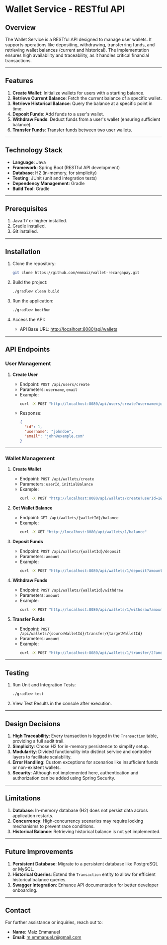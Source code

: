# Wallet Service - RESTful API

## Overview
The Wallet Service is a RESTful API designed to manage user wallets. It supports operations like depositing, withdrawing, transferring funds, and retrieving wallet balances (current and historical). The implementation ensures high availability and traceability, as it handles critical financial transactions.

---

## Features

1. **Create Wallet**: Initialize wallets for users with a starting balance.
2. **Retrieve Current Balance**: Fetch the current balance of a specific wallet.
3. **Retrieve Historical Balance**: Query the balance at a specific point in time.
4. **Deposit Funds**: Add funds to a user's wallet.
5. **Withdraw Funds**: Deduct funds from a user's wallet (ensuring sufficient balance).
6. **Transfer Funds**: Transfer funds between two user wallets.

---

## Technology Stack

- **Language**: Java
- **Framework**: Spring Boot (RESTful API development)
- **Database**: H2 (in-memory, for simplicity)
- **Testing**: JUnit (unit and integration tests)
- **Dependency Management**: Gradle
- **Build Tool**: Gradle

---

## Prerequisites

1. Java 17 or higher installed.
2. Gradle installed.
3. Git installed.

---

## Installation

1. Clone the repository:
   ```bash
   git clone https://github.com/emmaiz/wallet-recargapay.git
   ```

2. Build the project:
   ```bash
   ./gradlew clean build
   ```

3. Run the application:
   ```bash
   ./gradlew bootRun
   ```

4. Access the API:
    - API Base URL: [http://localhost:8080/api/wallets](http://localhost:8080/api/wallets)

---

## API Endpoints

### User Management

1. **Create User**

   - Endpoint: `POST /api/users/create`
   - Parameters: `username`, `email`
   - Example:
     ```bash
     curl -X POST "http://localhost:8080/api/users/create?username=johndoe&email=john@example.com"
     ```
   - Response:
     ```json
     {
       "id": 1,
       "username": "johndoe",
       "email": "john@example.com"
     }
     ```

---

### Wallet Management

1. **Create Wallet**
    - Endpoint: `POST /api/wallets/create`
    - Parameters: `userId`, `initialBalance`
    - Example:
      ```bash
      curl -X POST "http://localhost:8080/api/wallets/create?userId=1&initialBalance=100"
      ```

2. **Get Wallet Balance**
    - Endpoint: `GET /api/wallets/{walletId}/balance`
    - Example:
      ```bash
      curl -X GET "http://localhost:8080/api/wallets/1/balance"
      ```

3. **Deposit Funds**
    - Endpoint: `POST /api/wallets/{walletId}/deposit`
    - Parameters: `amount`
    - Example:
      ```bash
      curl -X POST "http://localhost:8080/api/wallets/1/deposit?amount=50"
      ```

4. **Withdraw Funds**
    - Endpoint: `POST /api/wallets/{walletId}/withdraw`
    - Parameters: `amount`
    - Example:
      ```bash
      curl -X POST "http://localhost:8080/api/wallets/1/withdraw?amount=20"
      ```

5. **Transfer Funds**
    - Endpoint: `POST /api/wallets/{sourceWalletId}/transfer/{targetWalletId}`
    - Parameters: `amount`
    - Example:
      ```bash
      curl -X POST "http://localhost:8080/api/wallets/1/transfer/2?amount=30"
      ```

---

## Testing

1. Run Unit and Integration Tests:
   ```bash
   ./gradlew test
   ```

2. View Test Results in the console after execution.

---

## Design Decisions

1. **High Traceability**: Every transaction is logged in the `Transaction` table, providing a full audit trail.
2. **Simplicity**: Chose H2 for in-memory persistence to simplify setup.
3. **Modularity**: Divided functionality into distinct service and controller layers to facilitate scalability.
4. **Error Handling**: Custom exceptions for scenarios like insufficient funds or non-existent wallets.
5. **Security**: Although not implemented here, authentication and authorization can be added using Spring Security.

---

## Limitations

1. **Database**: In-memory database (H2) does not persist data across application restarts.
2. **Concurrency**: High-concurrency scenarios may require locking mechanisms to prevent race conditions.
3. **Historical Balance**: Retrieving historical balance is not yet implemented.

---

## Future Improvements

1. **Persistent Database**: Migrate to a persistent database like PostgreSQL or MySQL.
2. **Historical Queries**: Extend the `Transaction` entity to allow for efficient historical balance queries.
3. **Swagger Integration**: Enhance API documentation for better developer onboarding.

---

## Contact

For further assistance or inquiries, reach out to:

- **Name**: Maiz Emmanuel
- **Email**: m.emmanuel.r@gmail.com

